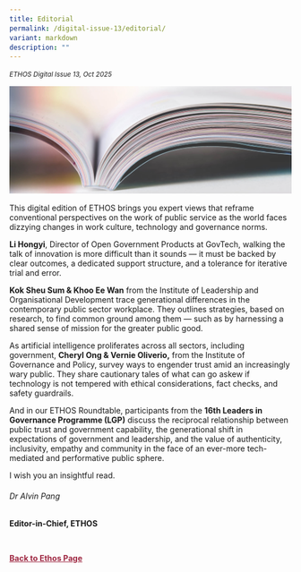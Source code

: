 ```yaml
---
title: Editorial
permalink: /digital-issue-13/editorial/
variant: markdown
description: ""
---
```

<style>
	
.author p
{
	font-size: 15px;
	line-height:24px;
}
	
.notestop ol li
{
font-size: 15px;
line-height:22px;
}	
	
.back a
{
	color: #9f2943;
	font-weight: bold;
}

#banner img
{
	width:100%;
}
	
.author
{
margin-top:40px;
padding-bottom:30px;
}		
	 
</style>
<em><small>ETHOS Digital Issue 13, Oct 2025</small></em>
<div class="background-image">
<img src="/images/Landing_Banner_Images/knowledge_editorial_banner_01.jpg">
</div>

<p> This digital edition of ETHOS brings you expert views that reframe conventional perspectives on the work of public service as the world faces dizzying changes in work culture, technology and governance norms.</p>

**Li Hongyi**, Director of Open Government Products at GovTech, walking the talk of innovation is more difficult than it sounds — it must be backed by clear outcomes, a dedicated support structure, and a tolerance for iterative trial and error.

**Kok Sheu Sum &amp; Khoo Ee Wan** from the Institute of Leadership and Organisational Development trace generational differences in the contemporary public sector workplace. They outlines strategies, based on research, to find common ground among them — such as by harnessing a shared sense of mission for the greater public good.

As artificial intelligence proliferates across all sectors, including government, **Cheryl Ong &amp; Vernie Oliverio,** from the Institute of Governance and Policy, survey ways to engender trust amid an increasingly wary public. They share cautionary tales of what can go askew if technology is not tempered with ethical considerations, fact checks, and safety guardrails.

And in our ETHOS Roundtable, participants from the **16th Leaders in Governance Programme (LGP)** discuss the reciprocal relationship between public trust and government capability, the generational shift in expectations of government and leadership, and the value of authenticity, inclusivity, empathy and community in the face of an ever-more tech-mediated and performative public sphere.<p></p>
<p>I wish you an insightful read.</p>

<h6>Dr Alvin Pang</h6>
<strong>Editor-in-Chief, ETHOS</strong> 
<p>

<br>	
</p><div class="back">
<a href="/ethos/">Back to Ethos Page</a>	
</div>